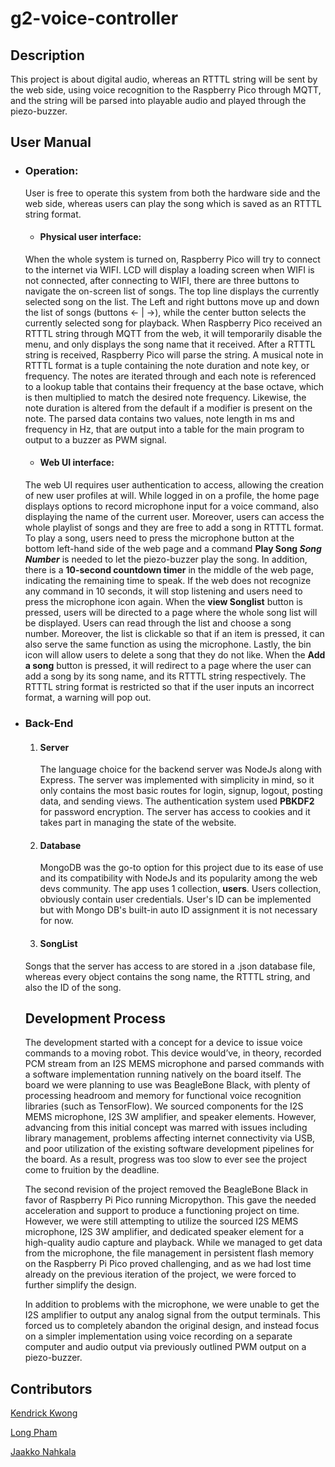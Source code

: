 # g2-voice-controller

## Description
This project is about digital audio, whereas an RTTTL string will be sent by the web side, using voice recognition to the Raspberry Pico through MQTT, and the string will be parsed into playable audio and played through the piezo-buzzer. 


## User Manual

- ### Operation:
	User is free to operate this system from both the hardware side and the web side, whereas users can play the song which is saved as an RTTTL string format. 
	- #### Physical user interface: 
	When the whole system is turned on, Raspberry Pico will try to connect to the internet via WIFI. LCD will display a loading screen when WIFI is not connected, after connecting to WIFI, there are three buttons to navigate the on-screen list of songs. The top line displays the currently selected song on the list. The Left and right buttons move up and down the list of songs (buttons <- | ->), while the center button selects the currently selected song for playback. When Raspberry Pico received an RTTTL string through MQTT from the web, it will temporarily disable the menu, and only displays the song name that it received. After a RTTTL string is received, Raspberry Pico will parse the string. A musical note in RTTTL format is a tuple containing the note duration and note key, or frequency. The notes are iterated through and each note is referenced to a lookup table that contains their frequency at the base octave, which is then multiplied to match the desired note frequency. Likewise, the note duration is altered from the default if a modifier is present on the note. The parsed data contains two values, note length in ms and frequency in Hz, that are output into a table for the main program to output to a buzzer as PWM signal.
	- #### Web UI interface:
	The web UI requires user authentication to access, allowing the creation of new user profiles at will. While logged in on a profile, the home page displays options to record microphone input for a voice command, also displaying the name of the current user. Moreover, users can access the whole playlist of songs and they are free to add a song in RTTTL format. To play a song, users need to press the microphone button at the bottom left-hand side of the web page and a command **Play Song *Song Number*** is needed to let the piezo-buzzer play the song. In addition, there is a **10-second countdown timer** in the middle of the web page, indicating the remaining time to speak. If the web does not recognize any command in 10 seconds, it will stop listening and users need to press the microphone icon again. When the **view Songlist** button is pressed, users will be directed to a page where the whole song list will be displayed. Users can read through the list and choose a song number. Moreover, the list is clickable so that if an item is pressed, it can also serve the same function as using the microphone. Lastly, the bin icon will allow users to delete a song that they do not like. When the  **Add a song** button is pressed, it will redirect to a page where the user can add a song by its song name, and its RTTTL string respectively. The RTTTL string format is restricted so that if the user inputs an incorrect format, a warning will pop out. 

- ### Back-End
	1. #### Server
		The language choice for the backend server was NodeJs along with Express. The server was implemented with simplicity in mind, so it only contains the most basic routes for login, signup, logout, posting data, and sending views. The authentication system used **PBKDF2** for password encryption. The server has access to cookies and it takes part in managing the state of the website.
	2. #### Database
		MongoDB was the go-to option for this project due to its ease of use and its compatibility with NodeJs and its popularity among the web devs community. The app uses 1 collection, **users**. Users collection, obviously contain user credentials. User's ID can be implemented but with Mongo DB's built-in auto ID assignment it is not necessary for now.
	3. #### SongList
   Songs that the server has access to are stored in a .json database file, whereas every object contains the song name, the RTTTL string, and also the ID of the song.
   ## Development Process
   The development started with a concept for a device to issue voice commands to a moving robot. This device would’ve, in theory, recorded PCM stream from an I2S MEMS microphone and parsed commands with a software implementation running natively on the board itself. The board we were planning to use was BeagleBone Black, with plenty of processing headroom and memory for functional voice recognition libraries (such as TensorFlow). We sourced components for the I2S MEMS microphone, I2S 3W amplifier, and speaker elements. However, advancing from this initial concept was marred with issues including library management, problems affecting internet connectivity via USB, and poor utilization of the existing software development pipelines for the board. As a
result, progress was too slow to ever see the project come to fruition by the deadline.

	The second revision of the project removed the BeagleBone Black in favor of Raspberry Pi Pico running Micropython. This gave the needed acceleration and support to produce a functioning project on time. However, we were still attempting to utilize the sourced I2S MEMS microphone, I2S 3W amplifier, and dedicated speaker element for a high-quality audio capture and playback. While we managed to get data from the microphone, the file management in persistent flash memory on the Raspberry Pi Pico proved challenging, and as we had lost time already on the previous iteration of the project, we were forced to further simplify the design. 
	
	In addition to problems with the microphone, we were unable to get the I2S amplifier to
output any analog signal from the output terminals. This forced us to completely
abandon the original design, and instead focus on a simpler implementation using voice
recording on a separate computer and audio output via previously outlined PWM output
on a piezo-buzzer.


## Contributors

[Kendrick Kwong](https://github.com/kendrick-807)

[Long Pham](https://github.com/phamduylong)

[Jaakko Nahkala](https://github.com/jaakkoiot)


